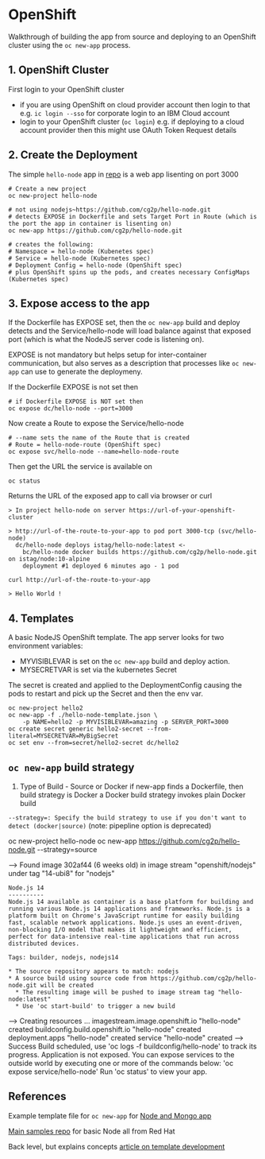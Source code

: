 # OpenShift
Walkthrough of building the app from source and deploying to an OpenShift cluster using the `oc new-app` process.

## 1. OpenShift Cluster
First login to your OpenShift cluster
- if you are using OpenShift on cloud provider account then login to that e.g. `ic login --sso` for corporate login to an IBM Cloud account
- login to your OpenShift cluster (`oc login`) e.g. if deploying to a cloud account provider then this might use OAuth Token Request details

## 2. Create the Deployment
The simple `hello-node` app in [repo](https://github.com/cg2p/hello-node) is a web app lisenting on port 3000 
```
# Create a new project
oc new-project hello-node

# not using nodejs~https://github.com/cg2p/hello-node.git
# detects EXPOSE in Dockerfile and sets Target Port in Route (which is the port the app in container is lisenting on)
oc new-app https://github.com/cg2p/hello-node.git

# creates the following:
# Namespace = hello-node (Kubenetes spec)
# Service = hello-node (Kubernetes spec)
# Deployment Config = hello-node (OpenShift spec)
# plus OpenShift spins up the pods, and creates necessary ConfigMaps (Kubernetes spec)
```

## 3. Expose access to the app
If the Dockerfile has EXPOSE set, then the `oc new-app` build and deploy detects and the Service/hello-node will load balance against that exposed port (which is what the NodeJS server code is listening on).

EXPOSE is not mandatory but helps setup for inter-container communication, but also serves as a description that processes like `oc new-app` can use to generate the deploymeny.

If the Dockerfile EXPOSE is not set then
```
# if Dockerfile EXPOSE is NOT set then
oc expose dc/hello-node --port=3000
```

Now create a Route to expose the Service/hello-node
```
# --name sets the name of the Route that is created
# Route = hello-node-route (OpenShift spec)
oc expose svc/hello-node --name=hello-node-route 
```

Then get the URL the service is available on
```
oc status 
```

Returns the URL of the exposed app to call via browser or curl
```
> In project hello-node on server https://url-of-your-openshift-cluster

> http://url-of-the-route-to-your-app to pod port 3000-tcp (svc/hello-node)
  dc/hello-node deploys istag/hello-node:latest <-
    bc/hello-node docker builds https://github.com/cg2p/hello-node.git on istag/node:10-alpine 
    deployment #1 deployed 6 minutes ago - 1 pod

curl http://url-of-the-route-to-your-app 

> Hello World !
```

## 4. Templates
A basic NodeJS OpenShift template. The app server looks for two environment variables:
- MYVISIBLEVAR is set on the `oc new-app` build and deploy action.
- MYSECRETVAR is set via the kubernetes Secret

The secret is created and applied to the DeploymentConfig causing the pods to restart and pick up the Secret and then the env var.
```
oc new-project hello2
oc new-app -f ./hello-node-template.json \
    -p NAME=hello2 -p MYVISIBLEVAR=amazing -p SERVER_PORT=3000
oc create secret generic hello2-secret --from-literal=MYSECRETVAR=MyBigSecret
oc set env --from=secret/hello2-secret dc/hello2
```

## `oc new-app` build strategy

1. Type of Build - Source or Docker
if new-app finds a Dockerfile, then build strategy is Docker
a Docker build strategy invokes plain Docker build



`--strategy=: Specify the build strategy to use if you don't want to detect (docker|source)` (note: pipepline option is deprecated)

oc new-project hello-node
oc new-app https://github.com/cg2p/hello-node.git --strategy=source

--> Found image 302af44 (6 weeks old) in image stream "openshift/nodejs" under tag "14-ubi8" for "nodejs"

    Node.js 14 
    ---------- 
    Node.js 14 available as container is a base platform for building and running various Node.js 14 applications and frameworks. Node.js is a platform built on Chrome's JavaScript runtime for easily building fast, scalable network applications. Node.js uses an event-driven, non-blocking I/O model that makes it lightweight and efficient, perfect for data-intensive real-time applications that run across distributed devices.

    Tags: builder, nodejs, nodejs14

    * The source repository appears to match: nodejs
    * A source build using source code from https://github.com/cg2p/hello-node.git will be created
      * The resulting image will be pushed to image stream tag "hello-node:latest"
      * Use 'oc start-build' to trigger a new build

--> Creating resources ...
    imagestream.image.openshift.io "hello-node" created
    buildconfig.build.openshift.io "hello-node" created
    deployment.apps "hello-node" created
    service "hello-node" created
--> Success
    Build scheduled, use 'oc logs -f buildconfig/hello-node' to track its progress.
    Application is not exposed. You can expose services to the outside world by executing one or more of the commands below:
     'oc expose service/hello-node' 
    Run 'oc status' to view your app.



## References
Example template file for `oc new-app` for [Node and Mongo app](https://github.com/openshift/origin/blob/master/examples/quickstarts/nodejs-mongodb.json)

[Main samples repo](https://github.com/sclorg/nodejs-ex/blob/master/openshift/templates/nodejs.json) for basic Node all from Red Hat

Back level, but explains concepts [article on template development](http://v1.uncontained.io/playbooks/fundamentals/template_development_guide.html)

